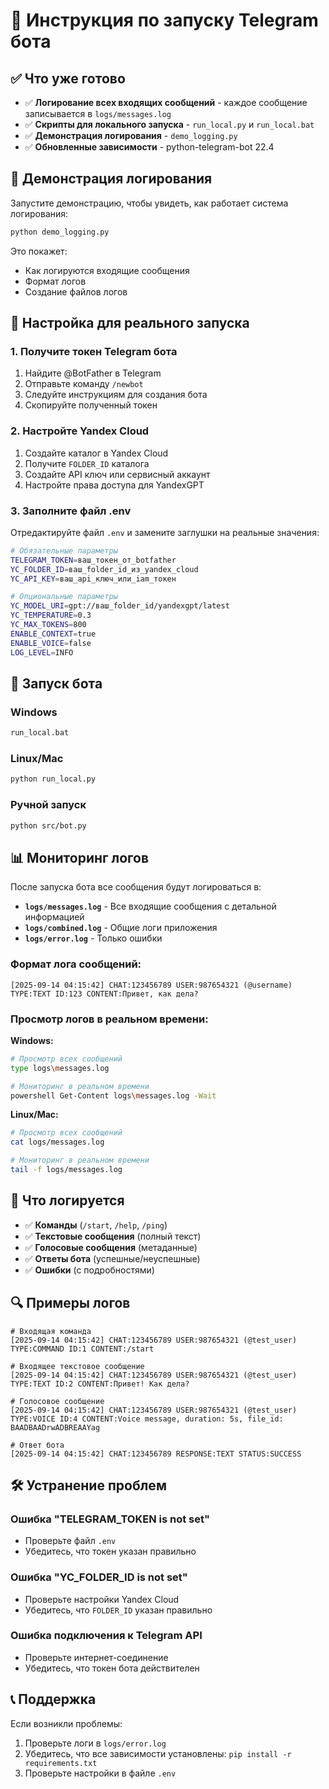 # 🚀 Инструкция по запуску Telegram бота

## ✅ Что уже готово

- ✅ **Логирование всех входящих сообщений** - каждое сообщение записывается в `logs/messages.log`
- ✅ **Скрипты для локального запуска** - `run_local.py` и `run_local.bat`
- ✅ **Демонстрация логирования** - `demo_logging.py`
- ✅ **Обновленные зависимости** - python-telegram-bot 22.4

## 📝 Демонстрация логирования

Запустите демонстрацию, чтобы увидеть, как работает система логирования:

```bash
python demo_logging.py
```

Это покажет:
- Как логируются входящие сообщения
- Формат логов
- Создание файлов логов

## 🔧 Настройка для реального запуска

### 1. Получите токен Telegram бота

1. Найдите @BotFather в Telegram
2. Отправьте команду `/newbot`
3. Следуйте инструкциям для создания бота
4. Скопируйте полученный токен

### 2. Настройте Yandex Cloud

1. Создайте каталог в Yandex Cloud
2. Получите `FOLDER_ID` каталога
3. Создайте API ключ или сервисный аккаунт
4. Настройте права доступа для YandexGPT

### 3. Заполните файл .env

Отредактируйте файл `.env` и замените заглушки на реальные значения:

```bash
# Обязательные параметры
TELEGRAM_TOKEN=ваш_токен_от_botfather
YC_FOLDER_ID=ваш_folder_id_из_yandex_cloud
YC_API_KEY=ваш_api_ключ_или_iam_токен

# Опциональные параметры
YC_MODEL_URI=gpt://ваш_folder_id/yandexgpt/latest
YC_TEMPERATURE=0.3
YC_MAX_TOKENS=800
ENABLE_CONTEXT=true
ENABLE_VOICE=false
LOG_LEVEL=INFO
```

## 🚀 Запуск бота

### Windows
```bash
run_local.bat
```

### Linux/Mac
```bash
python run_local.py
```

### Ручной запуск
```bash
python src/bot.py
```

## 📊 Мониторинг логов

После запуска бота все сообщения будут логироваться в:

- **`logs/messages.log`** - Все входящие сообщения с детальной информацией
- **`logs/combined.log`** - Общие логи приложения  
- **`logs/error.log`** - Только ошибки

### Формат лога сообщений:
```
[2025-09-14 04:15:42] CHAT:123456789 USER:987654321 (@username) TYPE:TEXT ID:123 CONTENT:Привет, как дела?
```

### Просмотр логов в реальном времени:

**Windows:**
```bash
# Просмотр всех сообщений
type logs\messages.log

# Мониторинг в реальном времени
powershell Get-Content logs\messages.log -Wait
```

**Linux/Mac:**
```bash
# Просмотр всех сообщений
cat logs/messages.log

# Мониторинг в реальном времени
tail -f logs/messages.log
```

## 🎯 Что логируется

- ✅ **Команды** (`/start`, `/help`, `/ping`)
- ✅ **Текстовые сообщения** (полный текст)
- ✅ **Голосовые сообщения** (метаданные)
- ✅ **Ответы бота** (успешные/неуспешные)
- ✅ **Ошибки** (с подробностями)

## 🔍 Примеры логов

```
# Входящая команда
[2025-09-14 04:15:42] CHAT:123456789 USER:987654321 (@test_user) TYPE:COMMAND ID:1 CONTENT:/start

# Входящее текстовое сообщение  
[2025-09-14 04:15:42] CHAT:123456789 USER:987654321 (@test_user) TYPE:TEXT ID:2 CONTENT:Привет! Как дела?

# Голосовое сообщение
[2025-09-14 04:15:42] CHAT:123456789 USER:987654321 (@test_user) TYPE:VOICE ID:4 CONTENT:Voice message, duration: 5s, file_id: BAADBAADrwADBREAAYag

# Ответ бота
[2025-09-14 04:15:42] CHAT:123456789 RESPONSE:TEXT STATUS:SUCCESS
```

## 🛠️ Устранение проблем

### Ошибка "TELEGRAM_TOKEN is not set"
- Проверьте файл `.env`
- Убедитесь, что токен указан правильно

### Ошибка "YC_FOLDER_ID is not set"  
- Проверьте настройки Yandex Cloud
- Убедитесь, что `FOLDER_ID` указан правильно

### Ошибка подключения к Telegram API
- Проверьте интернет-соединение
- Убедитесь, что токен бота действителен

## 📞 Поддержка

Если возникли проблемы:
1. Проверьте логи в `logs/error.log`
2. Убедитесь, что все зависимости установлены: `pip install -r requirements.txt`
3. Проверьте настройки в файле `.env`
